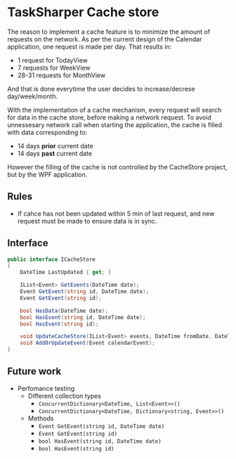 ﻿# TaskSharper Cache store

The reason to implement a cache feature is to minimize the amount of requests on the network. As per the current 
design of the Calendar application, one request is made per day. That results in:

- 1 request for TodayView
- 7 requests for WeekView
- 28-31 requests for MonthView

And that is done everytime the user decides to increase/decrese day/week/month.  

With the implementation of a cache mechanism, every request will search for data in the cache store, before making
a network request. To avoid unnessesary network call when starting the application, the cache is filled with data
corresponding to:
- 14 days **prior** current date
- 14 days **past** current date

However the filling of the cache is not controlled by the CacheStore project, but by the WPF application.

## Rules
- If cahce has not been updated within 5 min of last request, and new request must be made to ensure data is in sync.

## Interface
```csharp
public interface ICacheStore
{
    DateTime LastUpdated { get; }

    IList<Event> GetEvents(DateTime date);
    Event GetEvent(string id, DateTime date);
    Event GetEvent(string id);

    bool HasData(DateTime date);
    bool HasEvent(string id, DateTime date);
    bool HasEvent(string id);

    void UpdateCacheStore(IList<Event> events, DateTime fromDate, DateTime? toDate);
    void AddOrUpdateEvent(Event calendarEvent);
}
```


## Future work
- Perfomance testing
  - Different collection types
    - `ConcurrentDictionary<DateTime, List<Event>>()`
    - `ConcurrentDictionary<DateTime, Dictionary<string, Event>>()`
  - Methods
    - `Event GetEvent(string id, DateTime date)`
    - `Event GetEvent(string id)`
    - `bool HasEvent(string id, DateTime date)`
    - `bool HasEvent(string id)`